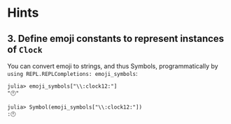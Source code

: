 # Hints

## 3. Define emoji constants to represent instances of `Clock`

You can convert emoji to strings, and thus Symbols, programmatically by `using REPL.REPLCompletions: emoji_symbols`:

```julia-repl
julia> emoji_symbols["\\:clock12:"]
"🕛"
```

```julia-repl
julia> Symbol(emoji_symbols["\\:clock12:"])
:🕛
```

